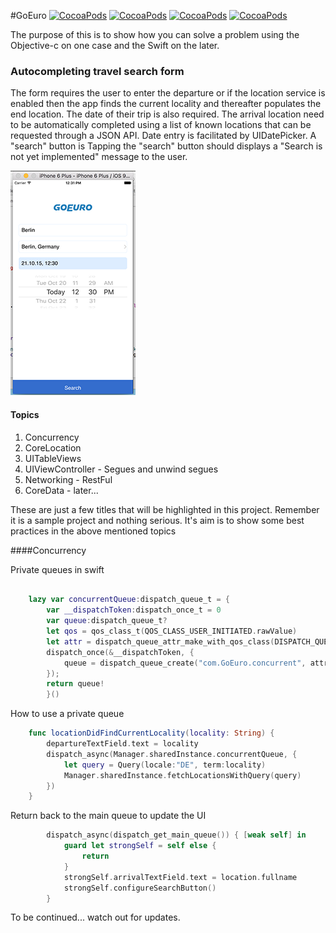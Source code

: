 #GoEuro
[![CocoaPods](https://img.shields.io/badge/Licence-MIT-brightgreen.svg?style=flat-square)](https://opensource.org/licenses/MIT)
[![CocoaPods](https://img.shields.io/badge/Platform-iOS-yellow.svg?style=flat-square)](https://en.wikipedia.org/wiki/IOS)
[![CocoaPods](https://img.shields.io/badge/Requires-iOS%209+-blue.svg?style=flat-square)](http://www.apple.com/ios/whats-new/)
[![CocoaPods](https://img.shields.io/badge/Made%20in-Berlin-red.svg?style=flat-square)](https://en.wikipedia.org/wiki/Berlin)

The purpose of this is to show how you can solve a problem using the Objective-c on one case and the Swift on the later.

### Autocompleting travel search form

The form requires the user to enter the departure or if the location service is enabled then the app finds the current locality and thereafter populates the end location. The date of their trip is also required. The arrival location need to be automatically completed using a list of known locations that can be requested through a JSON API. Date entry is facilitated by UIDatePicker. A "search" button is Tapping the "search" button should displays a "Search is not yet implemented" message to the user.

![search](search.png?raw=true)

#### Topics 

1. Concurrency 
2. CoreLocation
3. UITableViews
4. UIViewController - Segues and unwind segues
5. Networking - RestFul
6. CoreData - later...

These are just a few titles that will be highlighted in this project. Remember it is a sample project and nothing serious. It's aim is to show some best practices in the above mentioned topics

####Concurrency

Private queues in swift

```swift

    lazy var concurrentQueue:dispatch_queue_t = {
        var __dispatchToken:dispatch_once_t = 0
        var queue:dispatch_queue_t?
        let qos = qos_class_t(QOS_CLASS_USER_INITIATED.rawValue)
        let attr = dispatch_queue_attr_make_with_qos_class(DISPATCH_QUEUE_CONCURRENT, qos, 2);
        dispatch_once(&__dispatchToken, {
            queue = dispatch_queue_create("com.GoEuro.concurrent", attr);
        });
        return queue!
        }()   
```
How to use a private queue

```swift
    func locationDidFindCurrentLocality(locality: String) {
        departureTextField.text = locality
        dispatch_async(Manager.sharedInstance.concurrentQueue, {
            let query = Query(locale:"DE", term:locality)
            Manager.sharedInstance.fetchLocationsWithQuery(query)
        })
    }
```

Return back to the main queue to update the UI

```swift
        dispatch_async(dispatch_get_main_queue()) { [weak self] in
            guard let strongSelf = self else {
                return
            }
            strongSelf.arrivalTextField.text = location.fullname
            strongSelf.configureSearchButton()
        }
```
To be continued... watch out for updates.


